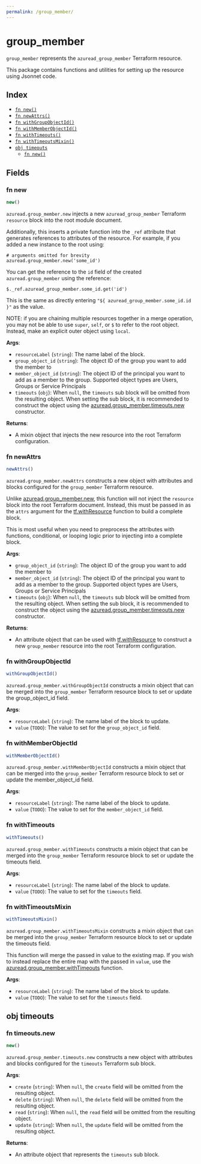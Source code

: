 ```yaml
---
permalink: /group_member/
---
```


# group_member

`group_member` represents the `azuread_group_member` Terraform resource.



This package contains functions and utilities for setting up the resource using Jsonnet code.


## Index

* [`fn new()`](#fn-new)
* [`fn newAttrs()`](#fn-newattrs)
* [`fn withGroupObjectId()`](#fn-withgroupobjectid)
* [`fn withMemberObjectId()`](#fn-withmemberobjectid)
* [`fn withTimeouts()`](#fn-withtimeouts)
* [`fn withTimeoutsMixin()`](#fn-withtimeoutsmixin)
* [`obj timeouts`](#obj-timeouts)
  * [`fn new()`](#fn-timeoutsnew)

## Fields

### fn new

```ts
new()
```


`azuread.group_member.new` injects a new `azuread_group_member` Terraform `resource`
block into the root module document.

Additionally, this inserts a private function into the `_ref` attribute that generates references to attributes of the
resource. For example, if you added a new instance to the root using:

    # arguments omitted for brevity
    azuread.group_member.new('some_id')

You can get the reference to the `id` field of the created `azuread.group_member` using the reference:

    $._ref.azuread_group_member.some_id.get('id')

This is the same as directly entering `"${ azuread_group_member.some_id.id }"` as the value.

NOTE: if you are chaining multiple resources together in a merge operation, you may not be able to use `super`, `self`,
or `$` to refer to the root object. Instead, make an explicit outer object using `local`.

**Args**:
  - `resourceLabel` (`string`): The name label of the block.
  - `group_object_id` (`string`): The object ID of the group you want to add the member to
  - `member_object_id` (`string`): The object ID of the principal you want to add as a member to the group. Supported object types are Users, Groups or Service Principals
  - `timeouts` (`obj`):  When `null`, the `timeouts` sub block will be omitted from the resulting object. When setting the sub block, it is recommended to construct the object using the [azuread.group_member.timeouts.new](#fn-groupmembertimeoutsnew) constructor.

**Returns**:
- A mixin object that injects the new resource into the root Terraform configuration.


### fn newAttrs

```ts
newAttrs()
```


`azuread.group_member.newAttrs` constructs a new object with attributes and blocks configured for the `group_member`
Terraform resource.

Unlike [azuread.group_member.new](#fn-groupmembernew), this function will not inject the `resource`
block into the root Terraform document. Instead, this must be passed in as the `attrs` argument for the
[tf.withResource](https://github.com/tf-libsonnet/core/tree/main/docs#fn-withresource) function to build a complete block.

This is most useful when you need to preprocess the attributes with functions, conditional, or looping logic prior to
injecting into a complete block.

**Args**:
  - `group_object_id` (`string`): The object ID of the group you want to add the member to
  - `member_object_id` (`string`): The object ID of the principal you want to add as a member to the group. Supported object types are Users, Groups or Service Principals
  - `timeouts` (`obj`):  When `null`, the `timeouts` sub block will be omitted from the resulting object. When setting the sub block, it is recommended to construct the object using the [azuread.group_member.timeouts.new](#fn-groupmembertimeoutsnew) constructor.

**Returns**:
  - An attribute object that can be used with [tf.withResource](https://github.com/tf-libsonnet/core/tree/main/docs#fn-withresource) to construct a new `group_member` resource into the root Terraform configuration.


### fn withGroupObjectId

```ts
withGroupObjectId()
```

`azuread.group_member.withGroupObjectId` constructs a mixin object that can be merged into the `group_member`
Terraform resource block to set or update the group_object_id field.



**Args**:
  - `resourceLabel` (`string`): The name label of the block to update.
  - `value` (`TODO`): The value to set for the `group_object_id` field.


### fn withMemberObjectId

```ts
withMemberObjectId()
```

`azuread.group_member.withMemberObjectId` constructs a mixin object that can be merged into the `group_member`
Terraform resource block to set or update the member_object_id field.



**Args**:
  - `resourceLabel` (`string`): The name label of the block to update.
  - `value` (`TODO`): The value to set for the `member_object_id` field.


### fn withTimeouts

```ts
withTimeouts()
```

`azuread.group_member.withTimeouts` constructs a mixin object that can be merged into the `group_member`
Terraform resource block to set or update the timeouts field.



**Args**:
  - `resourceLabel` (`string`): The name label of the block to update.
  - `value` (`TODO`): The value to set for the `timeouts` field.


### fn withTimeoutsMixin

```ts
withTimeoutsMixin()
```

`azuread.group_member.withTimeoutsMixin` constructs a mixin object that can be merged into the `group_member`
Terraform resource block to set or update the timeouts field.

This function will merge the passed in value to the existing map. If you wish
to instead replace the entire map with the passed in `value`, use the [azuread.group_member.withTimeouts](TODO)
function.


**Args**:
  - `resourceLabel` (`string`): The name label of the block to update.
  - `value` (`TODO`): The value to set for the `timeouts` field.


## obj timeouts



### fn timeouts.new

```ts
new()
```


`azuread.group_member.timeouts.new` constructs a new object with attributes and blocks configured for the `timeouts`
Terraform sub block.



**Args**:
  - `create` (`string`):  When `null`, the `create` field will be omitted from the resulting object.
  - `delete` (`string`):  When `null`, the `delete` field will be omitted from the resulting object.
  - `read` (`string`):  When `null`, the `read` field will be omitted from the resulting object.
  - `update` (`string`):  When `null`, the `update` field will be omitted from the resulting object.

**Returns**:
  - An attribute object that represents the `timeouts` sub block.
